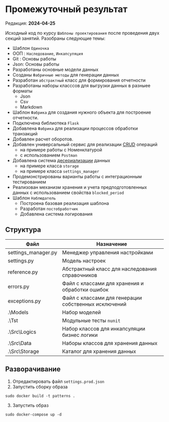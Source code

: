 # Промежуточный результат
Редакция: **2024-04-25**

Исходный код по курсу `Шаблоны проектирования` после проведения двух секций занятий.
Разобраны следующие темы:
- Шаблон `Одиночка`
- ООП : `Наследование`, `Инкапсуляция`
- Git : Основы работы
- Json: Основы работы
- Разработаны основные модели данных
- Созданы `Фабричные методы` для генерации данных
- Разработан `абстрактный` класс для формирования отчетности
- Разработаны наборы класссов для выгрузки данных в разныее форматы
  * Json
  * Csv
  * Markdown
- Шаблон `Фабрика` для создания нужного объекта для построение
отчетности.  
- Подключена библиотека `Flask`  
- Добавлена `Фабрика` для реализации процессов обработки транзакций
- Добавлен расчет оборотов.
- Добавлен универсальный сервис для реализации [CRUD](https://ru.wikipedia.org/wiki/CRUD) операций
  * на примере работы с Номенклатурой
  * с использованием `Postman`
- Добавлена система [десериализации](https://ru.wikipedia.org/wiki/%D0%A1%D0%B5%D1%80%D0%B8%D0%B0%D0%BB%D0%B8%D0%B7%D0%B0%D1%86%D0%B8%D1%8F) данных
  * на примере класса `storage`
  * на примере класса `settings_manager`
- Продемонстрированы варианты работы с интеграционным тестированием   
- Реализован механизм хранения и учета предподготовленных данных с 
  использованием свойства `blocked_period`
- Шаблон `Наблюдатель`
  * Построена базовая реализация шаблона
  * Разработан `постобработчик`
  * Добавлена система логирования


## Структура

|  Файл                        | Назначение                       |
|------------------------------|----------------------------------|
| settings_manager.py          | Менеджер управления настройками  |
| settings.py                  | Модель настроек                  |
| reference.py                 | Абстрактный класс для наследования справочников |
| errors.py                    | Файл с классами для хранения и обработки ошибок |
| exceptions.py                | Файл с классами для генерации собственных исключений |
| .\Models                     | Набор моделей   |
| .\Tst                        | Модульные тесты `nunit` |
| .\Src\Logics                 | Набор классов для инкапсуляции бизнес логики |
| .\Src\Data                   | Наборы классов для хранения данных |
| .\Src\Storage                | Каталог для хранения данных |

## Разворачивание
1. Отредактировать файл `settings.prod.json`
2. Запустить сборку образа
```
sudo docker build -t patterns . 
```
3. Запустить образ
```
sudo docker-compose up -d
```

